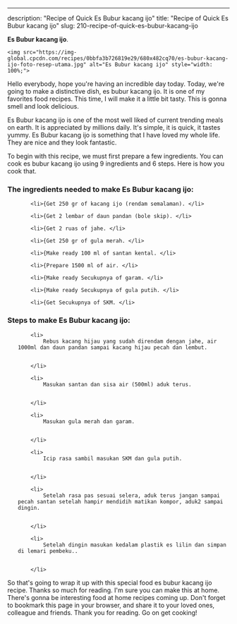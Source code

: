 ---
description: "Recipe of Quick Es Bubur kacang ijo"
title: "Recipe of Quick Es Bubur kacang ijo"
slug: 210-recipe-of-quick-es-bubur-kacang-ijo

<p>
	<strong>Es Bubur kacang ijo</strong>. 
	
</p>
<p>
	
	<img src="https://img-global.cpcdn.com/recipes/0bbfa3b726819e29/680x482cq70/es-bubur-kacang-ijo-foto-resep-utama.jpg" alt="Es Bubur kacang ijo" style="width: 100%;">
	
	
</p>
<p>
	Hello everybody, hope you're having an incredible day today. Today, we're going to make a distinctive dish, es bubur kacang ijo. It is one of my favorites food recipes. This time, I will make it a little bit tasty. This is gonna smell and look delicious.
</p>
	
<p>
	Es Bubur kacang ijo is one of the most well liked of current trending meals on earth. It is appreciated by millions daily. It's simple, it is quick, it tastes yummy. Es Bubur kacang ijo is something that I have loved my whole life. They are nice and they look fantastic.
</p>
<p>
	
</p>

<p>
To begin with this recipe, we must first prepare a few ingredients. You can cook es bubur kacang ijo using 9 ingredients and 6 steps. Here is how you cook that.
</p>

<h3>The ingredients needed to make Es Bubur kacang ijo:</h3>

<ol>
	
		<li>{Get 250 gr of kacang ijo (rendam semalaman). </li>
	
		<li>{Get 2 lembar of daun pandan (bole skip). </li>
	
		<li>{Get 2 ruas of jahe. </li>
	
		<li>{Get 250 gr of gula merah. </li>
	
		<li>{Make ready 100 ml of santan kental. </li>
	
		<li>{Prepare 1500 ml of air. </li>
	
		<li>{Make ready Secukupnya of garam. </li>
	
		<li>{Make ready Secukupnya of gula putih. </li>
	
		<li>{Get Secukupnya of SKM. </li>
	
</ol>
<p>
	
</p>

<h3>Steps to make Es Bubur kacang ijo:</h3>

<ol>
	
		<li>
			Rebus kacang hijau yang sudah direndam dengan jahe, air 1000ml dan daun pandan sampai kacang hijau pecah dan lembut.
			
			
		</li>
	
		<li>
			Masukan santan dan sisa air (500ml) aduk terus.
			
			
		</li>
	
		<li>
			Masukan gula merah dan garam.
			
			
		</li>
	
		<li>
			Icip rasa sambil masukan SKM dan gula putih.
			
			
		</li>
	
		<li>
			Setelah rasa pas sesuai selera, aduk terus jangan sampai pecah santan setelah hampir mendidih matikan kompor, aduk2 sampai dingin.
			
			
		</li>
	
		<li>
			Setelah dingin masukan kedalam plastik es lilin dan simpan di lemari pembeku..
			
			
		</li>
	
</ol>

<p>
	
</p>

<p>
	So that's going to wrap it up with this special food es bubur kacang ijo recipe. Thanks so much for reading. I'm sure you can make this at home. There's gonna be interesting food at home recipes coming up. Don't forget to bookmark this page in your browser, and share it to your loved ones, colleague and friends. Thank you for reading. Go on get cooking!
</p>
